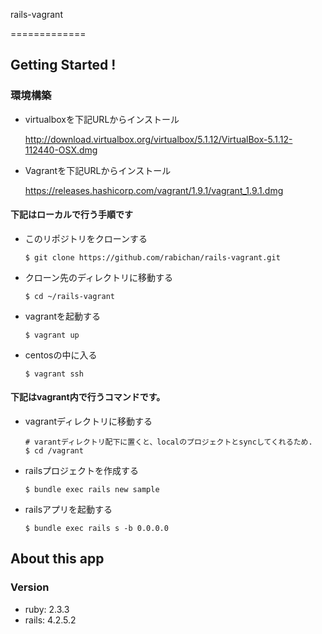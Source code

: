 rails-vagrant

=============

## Getting Started !

### 環境構築
- virtualboxを下記URLからインストール

  http://download.virtualbox.org/virtualbox/5.1.12/VirtualBox-5.1.12-112440-OSX.dmg

- Vagrantを下記URLからインストール

  https://releases.hashicorp.com/vagrant/1.9.1/vagrant_1.9.1.dmg

#### 下記はローカルで行う手順です
- このリポジトリをクローンする

  ```
  $ git clone https://github.com/rabichan/rails-vagrant.git
  ```

- クローン先のディレクトリに移動する

  ```
  $ cd ~/rails-vagrant
  ```

- vagrantを起動する

  ```  
  $ vagrant up
  ```  

- centosの中に入る

  ```  
  $ vagrant ssh
  ```  

#### 下記はvagrant内で行うコマンドです。
- vagrantディレクトリに移動する

  ```  
  # varantディレクトリ配下に置くと、localのプロジェクトとsyncしてくれるため.
  $ cd /vagrant
  ```  

- railsプロジェクトを作成する
  ```  
  $ bundle exec rails new sample
  ```  

- railsアプリを起動する
  ```  
  $ bundle exec rails s -b 0.0.0.0
  ```  

## About this app

### Version
 - ruby: 2.3.3
 - rails: 4.2.5.2
